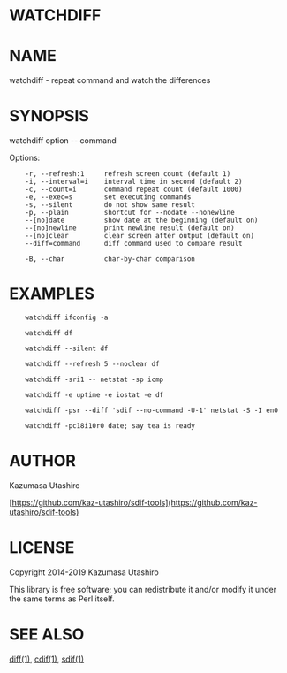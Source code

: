 # WATCHDIFF

# NAME

watchdiff - repeat command and watch the differences

# SYNOPSIS

watchdiff option -- command

Options:

        -r, --refresh:1     refresh screen count (default 1)
        -i, --interval=i    interval time in second (default 2)
        -c, --count=i       command repeat count (default 1000)
        -e, --exec=s        set executing commands
        -s, --silent        do not show same result
        -p, --plain         shortcut for --nodate --nonewline
        --[no]date          show date at the beginning (default on)
        --[no]newline       print newline result (default on)
        --[no]clear         clear screen after output (default on)
        --diff=command      diff command used to compare result

        -B, --char          char-by-char comparison

# EXAMPLES

        watchdiff ifconfig -a

        watchdiff df

        watchdiff --silent df

        watchdiff --refresh 5 --noclear df

        watchdiff -sri1 -- netstat -sp icmp

        watchdiff -e uptime -e iostat -e df

        watchdiff -psr --diff 'sdif --no-command -U-1' netstat -S -I en0

        watchdiff -pc18i10r0 date; say tea is ready

# AUTHOR

Kazumasa Utashiro

[https://github.com/kaz-utashiro/sdif-tools](https://github.com/kaz-utashiro/sdif-tools)

# LICENSE

Copyright 2014-2019 Kazumasa Utashiro

This library is free software; you can redistribute it and/or modify
it under the same terms as Perl itself.

# SEE ALSO

[diff(1)](http://man.he.net/man1/diff), [cdif(1)](http://man.he.net/man1/cdif), [sdif(1)](http://man.he.net/man1/sdif)
